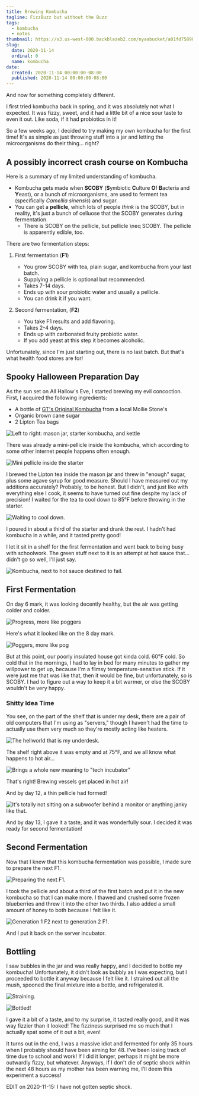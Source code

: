 ```yaml
---
title: Brewing Kombucha
tagline: FizzBuzz but without the Buzz
tags:
  - kombucha
  - notes
thumbnail: https://s3.us-west-000.backblazeb2.com/nyaabucket/a01fd7589087459659b6d93ac1b47e330289aa86b74a232a5fd0e3274fd2faf6/2020-10-31-thermometer.jpg
slug:
  date: 2020-11-14
  ordinal: 0
  name: kombucha
date:
  created: 2020-11-14 00:00:00-08:00
  published: 2020-11-14 00:00:00-08:00
---
```


And now for something completely different.

I first tried kombucha back in spring, and it was absolutely not what I
expected. It was fizzy, sweet, and it had a little bit of a nice sour taste to
even it out. Like soda, if it had probiotics in it!

So a few weeks ago, I decided to try making my own kombucha for the first time!
It's as simple as just throwing stuff into a jar and letting the microorganisms
do their thing... right?

## A possibly incorrect crash course on Kombucha

Here is a summary of my limited understanding of kombucha.

- Kombucha gets made when **SCOBY** (**S**ymbiotic **C**ulture **O**f
  **B**acteria and **Y**east), or a bunch of microorganisms, are used to ferment
  tea (specifically _Camellia sinensis_) and sugar.
- You can get a **pellicle**, which lots of people _think_ is the SCOBY, but in
  reality, it's just a bunch of celluose that the SCOBY generates during
  fermentation.
  - There is SCOBY on the pellicle, but pellicle <m>\neq</m> SCOBY. The pellicle
    is apparently edible, too.

There are two fermentation steps:

1.  First fermentation (**F1**)

    - You grow SCOBY with tea, plain sugar, and kombucha from your last batch.
    - Supplying a pellicle is optional but recommended.
    - Takes 7-14 days.
    - Ends up with sour probiotic water and usually a pellicle.
    - You can drink it if you want.

2.  Second fermentation, (**F2**)
    - You take F1 results and add flavoring.
    - Takes 2-4 days.
    - Ends up with carbonated fruity probiotic water.
    - If you add yeast at this step it becomes alcoholic.

Unfortunately, since I'm just starting out, there is no last batch. But that's
what health food stores are for!

## Spooky Halloween Preparation Day

As the sun set on All Hallow's Eve, I started brewing my evil concoction. First,
I acquired the following ingredients:

- A bottle of
  [GT's Original Kombucha](https://gtslivingfoods.com/offering/synergy-kombucha/original-enlightened/)
  from a local Mollie Stone's
- Organic brown cane sugar
- 2 Lipton Tea bags

![Left to right: mason jar, starter kombucha, and kettle](https://s3.us-west-000.backblazeb2.com/nyaabucket/f855105a7320c5033efa851f50d7b4656afce8df509323a9bd9e437c5eaa9e85/2020-10-31-starter-kombucha.jpg)

There was already a mini-pellicle inside the kombucha, which according to some
other internet people happens often enough.

![Mini pellicle inside the starter](https://s3.us-west-000.backblazeb2.com/nyaabucket/76f92d20f7638a97a5b387fe672b016e57aa34c1629aed1a04f0919236789c71/2020-10-31-starter-pellicle.jpg)

I brewed the Lipton tea inside the mason jar and threw in "enough" sugar, plus
some agave syrup for good measure. Should I have measured out my additions
accurately? Probably, to be honest. But I didn't, and just like with everything
else I cook, it seems to have turned out fine despite my lack of precision! I
waited for the tea to cool down to 85°F before throwing in the starter.

![Waiting to cool down.](https://s3.us-west-000.backblazeb2.com/nyaabucket/a01fd7589087459659b6d93ac1b47e330289aa86b74a232a5fd0e3274fd2faf6/2020-10-31-thermometer.jpg)

I poured in about a third of the starter and drank the rest. I hadn't had
kombucha in a while, and it tasted pretty good!

I let it sit in a shelf for the first fermentation and went back to being busy
with schoolwork. The green stuff next to it is an attempt at hot sauce that...
didn't go so well, I'll just say.

![Kombucha, next to hot sauce destined to fail.](https://s3.us-west-000.backblazeb2.com/nyaabucket/8460a0904fae95c3c31c321a23fe626f875fd395cd8fe723af9a1feac63b1392/2020-10-31-shelf.jpg)

## First Fermentation

On day 6 mark, it was looking decently healthy, but the air was getting colder
and colder.

![Progress, more like poggers](https://s3.us-west-000.backblazeb2.com/nyaabucket/a87f888d09100f407148e4764120ab9e9c251596627bdc6c754918c5ab63229a/2020-11-05-progress.jpg)

Here's what it looked like on the 8 day mark.

![Poggers, more like pog](https://s3.us-west-000.backblazeb2.com/nyaabucket/c735dd359a771b45c7c2c3611bb4458a080890a4b7747792310b5e6a913bf46e/2020-11-07-progress.jpg)

But at this point, our poorly insulated house got kinda cold. 60°F cold. So cold
that in the mornings, I had to lay in bed for many minutes to gather my
willpower to get up, because I'm a flimsy temperature-sensitive stick. If it
were just me that was like that, then it would be fine, but unfortunately, so is
SCOBY. I had to figure out a way to keep it a bit warmer, or else the SCOBY
wouldn't be very happy.

### Shitty Idea Time

You see, on the part of the shelf that is under my desk, there are a pair of old
computers that I'm using as "servers," though I haven't had the time to actually
use them very much so they're mostly acting like heaters.

![The hellworld that is my underdesk.](https://s3.us-west-000.backblazeb2.com/nyaabucket/5e12244e2fcb53d3a5cea68ffe65ddc69de2ac8f5f8ce31d6b2362f3a9be746c/server-shelf.jpg)

The shelf right above it was empty and at 75°F, and we all know what happens to
hot air...

![Brings a whole new meaning to "tech incubator"](https://s3.us-west-000.backblazeb2.com/nyaabucket/aef25b91b3e04a45452d8331485d0e09714cb0dc23d2c163c37361316858b8c0/incubator.jpg)

That's right! Brewing vessels get placed in hot air!

And by day 12, a thin pellicle had formed!

![It's totally not sitting on a subwoofer behind a monitor or anything janky like that.](https://s3.us-west-000.backblazeb2.com/nyaabucket/33fb543e7d3ce69b95c89bdee3bc2e5f4c583cceaf2ee3a7dab28bfbace56fde/2020-11-11-progress.jpg)

And by day 13, I gave it a taste, and it was wonderfully sour. I decided it was
ready for second fermentation!

## Second Fermentation

Now that I knew that this kombucha fermentation was possible, I made sure to
prepare the next F1.

![Preparing the next F1.](https://s3.us-west-000.backblazeb2.com/nyaabucket/d1cc77e18b36fff73c27dd3690f951633934cb045f8ce71ef0405861713df82b/2020-11-12-nextbatch.jpg)

I took the pellicle and about a third of the first batch and put it in the new
kombucha so that I can make more. I thawed and crushed some frozen blueberries
and threw it into the other two thirds. I also added a small amount of honey to
both because I felt like it.

![Generation 1 F2 next to generation 2 F1.](https://s3.us-west-000.backblazeb2.com/nyaabucket/87760b1edb0d6b22516bb0f46ffc5e54d3a8e07f9d875ec7354764709549bd0f/2020-11-12-nextbatch2.jpg)

And I put it back on the server incubator.

## Bottling

I saw bubbles in the jar and was really happy, and I decided to bottle my
kombucha! Unfortunately, it didn't look as bubbly as I was expecting, but I
proceeded to bottle it anyway because I felt like it. I strained out all the
mush, spooned the final mixture into a bottle, and refrigerated it.

![Straining.](https://s3.us-west-000.backblazeb2.com/nyaabucket/558e2ac229ec6f6f3a4a7615fc6bbc80fc2d597063f840f209dad772962b1fca/2020-11-14-straining.jpg)

![Bottled!](https://s3.us-west-000.backblazeb2.com/nyaabucket/e4054bf1eeb250e67a0e290d6ec361fa65d1e912c07896d8136fe6e409ebc43b/2020-11-14-bottle.jpg)

I gave it a bit of a taste, and to my surprise, it tasted really good, and it
was way fizzier than it looked! The fizziness surprised me so much that I
actually spat some of it out a bit, even!

It turns out in the end, I was a massive idiot and fermented for only 35 hours
when I probably should have been aiming for 48. I've been losing track of time
due to school and work! If I did it longer, perhaps it might be more outwardly
fizzy, but whatever. Anyways, if I don't die of septic shock within the next 48
hours as my mother has been warning me, I'll deem this experiment a success!

EDIT on 2020-11-15: I have not gotten septic shock.
